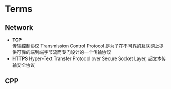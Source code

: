 # Terms
## Network
- **TCP**   
传输控制协议 Transmission Control Protocol
是为了在不可靠的互联网上提供可靠的端到端字节流而专门设计的一个传输协议
- **HTTPS**
Hyper-Text Transfer Protocol over Secure Socket Layer, 超文本传输安全协议

## CPP